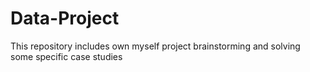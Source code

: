 # Data-Project
This repository includes own myself project brainstorming and solving some specific case studies
